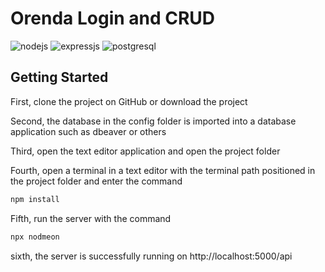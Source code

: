 # Orenda Login and CRUD
<span>
<img src="https://img.shields.io/badge/Node.js-43853D?style=for-the-badge&logo=node.js&logoColor=white" alt="nodejs"/>
<img src="https://img.shields.io/badge/Express.js-404D59?style=for-the-badge" alt="expressjs"/>
<img src="https://img.shields.io/badge/PostgreSQL-316192?style=for-the-badge&logo=postgresql&logoColor=white" alt="postgresql"/>
</span>
<br/>


## Getting Started
First, clone the project on GitHub or download the project

Second, the database in the config folder is imported into a database application such as dbeaver or others

Third, open the text editor application and open the project folder

Fourth, open a terminal in a text editor with the terminal path positioned in the project folder and enter the command
```bash
npm install
```

Fifth, run the server with the command
```bash
npx nodmeon
```
sixth, the server is successfully running on http://localhost:5000/api
